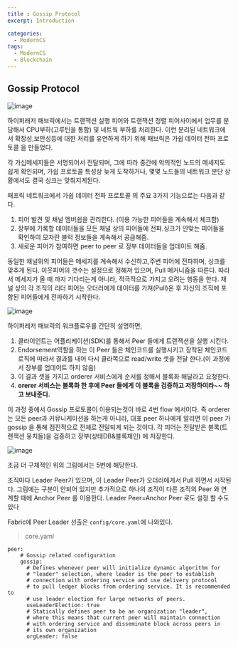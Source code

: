 ```yaml
---
title : Gossip Protocol
excerpt: Introduction

categories:
  - ModernCS
tags:
  - ModernCS
  - Blockchain
---
```


## Gossip Protocol

![image](https://user-images.githubusercontent.com/44635266/67632960-44fed600-f8ed-11e9-9bb0-cfcd76f07fba.png)

하이퍼래저 패브릭에서는 트랜잭션 실행 피어와 트랜잭션 정렬 피어사이에서 업무를 분담해서 CPU부하(고루틴을 통함)  및 네트웍 부하를 처리한다. 이런 분리된 네트워크에서 확장성,보안성등에 대한 처리를 유연하게 하기 위해 패브릭은  가쉽 데이터 전파 프로토콜  을 만들었다. 

각 가십메세지들은 서명되어서 전달되며, 그에 따라 중간에 악의적인 노드의 메세지도 쉽게 확인되며, 가쉽 프로토콜 특성상 늦게 도착하거나, 몇몇 노드들의 네트워크 분단 상황에서도 결국 싱크는 맞춰지게된다.   

패프릭 네트워크에서 가쉽 데이터 전파 프로토콜 의 주요 3가지 기능으로는 다음과 같다.

1. 피어 발견 및 채널 멤버쉽을 관리한다. (이용 가능한 피어들을 계속해서 체크함)
2. 장부에 기록할 데이터들을 모든 채널 상의 피어들에 전파.싱크가 안맞는 피어들을 확인하여 모자란 블럭 정보들을 계속해서 공급해줌. 
3. 새로운 피어가 참여하면 peer to peer 로 장부 데이터들을 업데이트 해줌. 

동일한 채널위의 피어들은 메세지를 계속해서 수신하고,주변 피어에 전파하며, 싱크를 맞추게 된다. 이웃피어의 갯수는 설정으로 정해져 있으며, Pull 메커니즘을 따른다. 따라서 메세지가 올 때 까지 기다리는게 아니라, 적극적으로 가지고 오려는 행동을 한다. 채널 상의 각 조직의 리더 피어는 오더러에게 데이터를 가져(Pull)온 후 자신의 조직에 포함된 피어들에게 전파하기 시작한다.


![image](https://user-images.githubusercontent.com/44635266/67632961-46c89980-f8ed-11e9-9c19-709a2f1c78bc.png)

하이퍼레저 패브릭의 워크플로우를 간단히 설명하면,

1. 클라이언트는 어플리케이션(SDK)를 통해서 Peer 들에게 트랜잭션을 실행 시킨다.
2. Endorsement역할을 하는 이 Peer 들은 체인코드를 실행시키고 장착된 체인코드 로직에 따라서 결과를 내어 다시 클라쪽으로 read/write 셋을 전달 한다.(이 과정에서 장부를 업데이트 하지 않음)
3. 이 결과 셋을 가지고 orderer 서비스에게 순서를 정해서 블록화 해달라고 요청한다.
4. **orerer 서비스는 블록화 한 후에 Peer 들에게 이 블록을 검증하고 저장하여라~~ 하고 보내준다.**

이 과정 중에서 Gossip 프로토콜이 이용되는것이 바로 4번 flow 에서이다. 
즉 orderer 는 모든 peer과 커뮤니케이션을 하는게 아니라, 대표 peer 하나에게 알리면 이 peer 가 gossip 을 통해 점진적으로 전체로 전달되게 되는 것이다. 각 피어는 전달받은 블록(트랜잭션 뭉치들)을 검증하고 장부(상태DB&블록체인) 에 저장한다.

![image](https://user-images.githubusercontent.com/44635266/67632962-47f9c680-f8ed-11e9-9ff7-67e8ead65350.png)

조금 더 구체적인 위의 그림에서는 5번에 해당한다.

조직마다 Leader Peer가 있으며, 이 Leader Peer가 오더러에게서 Pull 하면서 시작된다. 그림에는 구분이 안되어 있지만 추가적으로 하나의 조직이 다른 조직의 Peer 와 연계할 때에  Anchor Peer 를 이용한다. Leader Peer=Anchor Peer 로도 설정 할 수도 있다

Fabric에 Peer Leader 선출은 `config/core.yaml`에 나와있다.

> core.yaml

```
peer:
    # Gossip related configuration
    gossip:
      # Defines whenever peer will initialize dynamic algorithm for
      # "leader" selection, where leader is the peer to establish
      # connection with ordering service and use delivery protocol
      # to pull ledger blocks from ordering service. It is recommended to
      # use leader election for large networks of peers.
      useLeaderElection: true
      # Statically defines peer to be an organization "leader",
      # where this means that current peer will maintain connection
      # with ordering service and disseminate block across peers in
      # its own organization
      orgLeader: false
```
